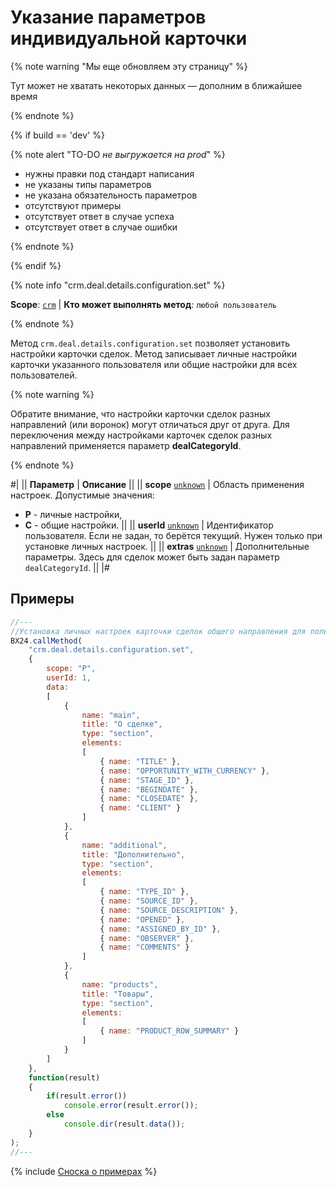 # Указание параметров индивидуальной карточки

{% note warning "Мы еще обновляем эту страницу" %}

Тут может не хватать некоторых данных — дополним в ближайшее время

{% endnote %}

{% if build == 'dev' %}

{% note alert "TO-DO _не выгружается на prod_" %}

- нужны правки под стандарт написания
- не указаны типы параметров
- не указана обязательность параметров
- отсутствуют примеры
- отсутствует ответ в случае успеха
- отсутствует ответ в случае ошибки

{% endnote %}

{% endif %}

{% note info "crm.deal.details.configuration.set" %}

**Scope**: [`crm`](../../../scopes/permissions.md) | **Кто может выполнять метод**: `любой пользователь`

{% endnote %}

Метод `crm.deal.details.configuration.set` позволяет установить настройки карточки сделок. Метод записывает личные настройки карточки указанного пользователя или общие настройки для всех пользователей.

{% note warning %}

Обратите внимание, что настройки карточки сделок разных направлений (или воронок) могут отличаться друг от друга.
Для переключения между настройками карточек сделок разных направлений применяется параметр **dealCategoryId**.

{% endnote %}

#|
|| **Параметр** | **Описание** ||
|| **scope**
[`unknown`](../../../data-types.md) | Область применения настроек. Допустимые значения:

- **P** - личные настройки,
- **C** - общие настройки.
 ||
|| **userId**
[`unknown`](../../../data-types.md) | Идентификатор пользователя. Если не задан, то берётся текущий. Нужен только при установке личных настроек. ||
|| **extras**
[`unknown`](../../../data-types.md) | Дополнительные параметры. Здесь для сделок может быть задан параметр `dealCategoryId`. ||
|#

## Примеры

```js
//---
//Установка личных настроек карточки сделок общего направления для пользователя с идентификатором 1.
BX24.callMethod(
    "crm.deal.details.configuration.set",
    {
        scope: "P",
        userId: 1,
        data:
        [
            {
                name: "main",
                title: "О сделке",
                type: "section",
                elements:
                [
                    { name: "TITLE" },
                    { name: "OPPORTUNITY_WITH_CURRENCY" },
                    { name: "STAGE_ID" },
                    { name: "BEGINDATE" },
                    { name: "CLOSEDATE" },
                    { name: "CLIENT" }
                ]
            },
            {
                name: "additional",
                title: "Дополнительно",
                type: "section",
                elements:
                [
                    { name: "TYPE_ID" },
                    { name: "SOURCE_ID" },
                    { name: "SOURCE_DESCRIPTION" },
                    { name: "OPENED" },
                    { name: "ASSIGNED_BY_ID" },
                    { name: "OBSERVER" },
                    { name: "COMMENTS" }
                ]
            },
            {
                name: "products",
                title: "Товары",
                type: "section",
                elements:
                [
                    { name: "PRODUCT_ROW_SUMMARY" }
                ]
            }
        ]
    },
    function(result)
    {
        if(result.error())
            console.error(result.error());
        else
            console.dir(result.data());
    }
);
//---
```

{% include [Сноска о примерах](../../../../_includes/examples.md) %}